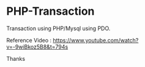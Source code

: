 # PHP-Transaction

Transaction using PHP/Mysql using PDO.

Reference Video : https://www.youtube.com/watch?v=-9wiBkoz5B8&t=794s

Thanks 
